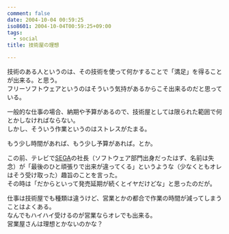 ```yaml
---
comment: false
date: 2004-10-04 00:59:25
iso8601: 2004-10-04T00:59:25+09:00
tags:
  - social
title: 技術屋の理想

---
```


<div class="entry-body">
  <p>技術のある人というのは、その技術を使って何かすることで「満足」を得ることが出来る。と思う。<br />
    フリーソフトウェアというのはそういう気持があるからこそ出来るのだと思っている。</p>

  <p>一般的な仕事の場合、納期や予算があるので、技術屋としては限られた範囲で何とかしなければならない。<br />
    しかし、そういう作業というのはストレスがたまる。</p>

  <p>もう少し時間があれば、もう少し予算があれば。とか。</p>

  <p>この前、テレビで<a href="http://www.sega.co.jp">SEGA</a>の社長（ソフトウェア部門出身だったはず、名前は失念）が「最後のひと頑張りで出来が違ってくる」というような（少なくともオレはそう受け取った）趣旨のことを言った。<br />
    その時は「だからといって発売延期が続くとイヤだけどな」と思ったのだが。</p>

  <p>仕事は技術屋でも種類は違うけど、営業とかの都合で作業の時間が減ってしまうことはよくある。<br />
    なんでもハイハイ受けるのが営業ならオレでも出来る。<br />
    営業屋さんは理想とかないのかな？</p>
</div>
